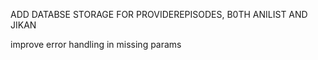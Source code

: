 
 ADD DATABSE STORAGE FOR PROVIDEREPISODES, B0TH ANILIST AND JIKAN
  

  improve error handling in missing params 